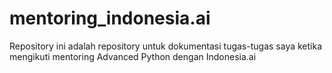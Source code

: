 # mentoring_indonesia.ai
Repository ini adalah repository untuk dokumentasi tugas-tugas saya ketika mengikuti mentoring Advanced Python dengan Indonesia.ai
